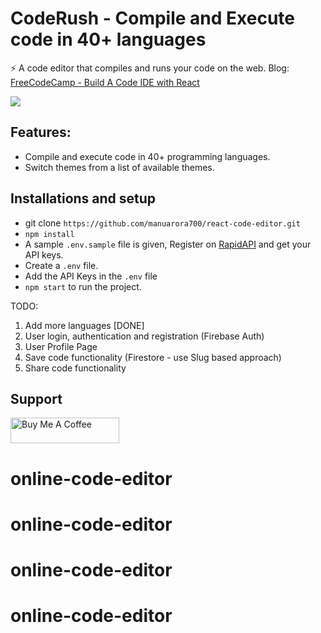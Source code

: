 # CodeRush - Compile and Execute code in 40+ languages

⚡️ A code editor that compiles and runs your code on the web.
Blog: <a href="https://www.freecodecamp.org/news/how-to-build-react-based-code-editor/" target="__blank">FreeCodeCamp - Build A Code IDE with React</a>

<img src="https://github.com/manuarora700/react-code-editor/blob/main/demo.png" />

## Features: 
- Compile and execute code in 40+ programming languages.
- Switch themes from a list of available themes.

## Installations and setup

- git clone `https://github.com/manuarora700/react-code-editor.git`
- `npm install`
- A sample `.env.sample` file is given, Register on <a href="https://rapidapi.com/judge0-official/api/judge0-ce/pricing" target="__blank">RapidAPI</a> and get your API keys.
- Create a `.env` file.
- Add the API Keys in the `.env` file
- `npm start` to run the project.



TODO:

1. Add more languages [DONE]
2. User login, authentication and registration (Firebase Auth)
3. User Profile Page
4. Save code functionality (Firestore - use Slug based approach)
5. Share code functionality

## Support

<a href="https://www.buymeacoffee.com/manuarora" target="_blank"><img src="https://cdn.buymeacoffee.com/buttons/default-orange.png" alt="Buy Me A Coffee" height="41" width="174"></a>
# online-code-editor
# online-code-editor
# online-code-editor
# online-code-editor

